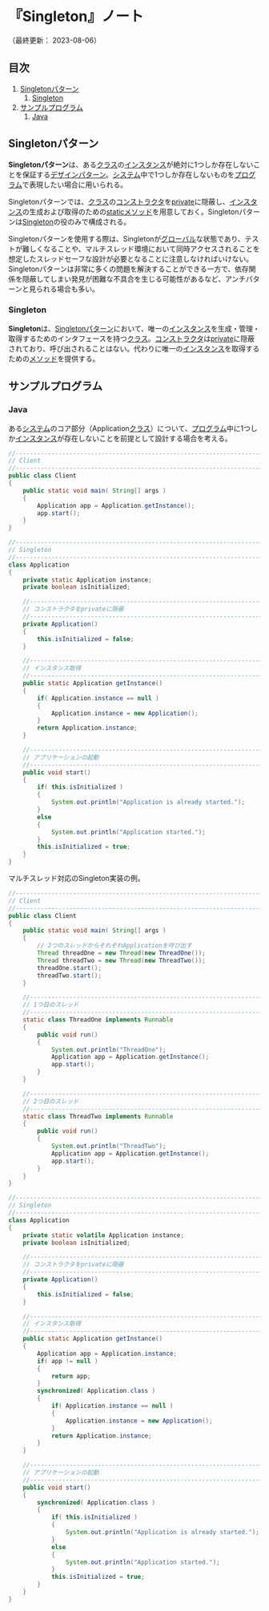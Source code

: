 # 『Singleton』ノート

（最終更新： 2023-08-06）


## 目次

1. [Singletonパターン](#singletonパターン)
	1. [Singleton](#singleton)
1. [サンプルプログラム](#サンプルプログラム)
	1. [Java](#java)


## Singletonパターン

**Singletonパターン**は、ある[クラス](../../../../programming/_/chapters/object_oriented.md#クラス)の[インスタンス](../../../../programming/_/chapters/object_oriented.md#インスタンス)が絶対に1つしか存在しないことを保証する[デザインパターン](./design_pattern.md#デザインパターン)。[システム](../../../../system/_/chapters/system.md#システム)中で1つしか存在しないものを[プログラム](../../../../programming/_/chapters/programming.md#プログラム)で表現したい場合に用いられる。

Singletonパターンでは、[クラス](../../../../programming/_/chapters/object_oriented.md#クラス)の[コンストラクタ](../../../../programming/_/chapters/object_oriented.md#コンストラクタ)を[private](../../../../programming/_/chapters/object_oriented.md#private)に隠蔽し、[インスタンス](../../../../programming/_/chapters/object_oriented.md#インスタンス)の生成および取得のための[staticメソッド](../../../../programming/_/chapters/object_oriented.md#staticメソッド)を用意しておく。Singletonパターンは[Singleton](#singleton)の役のみで構成される。

Singletonパターンを使用する際は、Singletonが[グローバル](../../../../programming/_/chapters/control_flow.md#グローバル)な状態であり、テストが難しくなることや、マルチスレッド環境において同時アクセスされることを想定したスレッドセーフな設計が必要となることに注意しなければいけない。Singletonパターンは非常に多くの問題を解決することができる一方で、依存関係を隠蔽してしまい発見が困難な不具合を生じる可能性があるなど、アンチパターンと見られる場合も多い。

### Singleton

**Singleton**は、[Singletonパターン](#singletonパターン)において、唯一の[インスタンス](../../../../programming/_/chapters/object_oriented.md#インスタンス)を生成・管理・取得するためのインタフェースを持つ[クラス](../../../../programming/_/chapters/object_oriented.md#クラス)。[コンストラクタ](../../../../programming/_/chapters/object_oriented.md#コンストラクタ)は[private](../../../../programming/_/chapters/object_oriented.md#private)に隠蔽されており、呼び出されることはない。代わりに唯一の[インスタンス](../../../../programming/_/chapters/object_oriented.md#インスタンス)を取得するための[メソッド](../../../../programming/_/chapters/object_oriented.md#メソッド)を提供する。


## サンプルプログラム

### Java

ある[システム](../../../../system/_/chapters/system.md#システム)のコア部分（Application[クラス](../../../../programming/_/chapters/object_oriented.md#クラス)）について、[プログラム](../../../../programming/_/chapters/programming.md#プログラム)中に1つしか[インスタンス](../../../../programming/_/chapters/object_oriented.md#インスタンス)が存在しないことを前提として設計する場合を考える。

```java
//------------------------------------------------------------------------------
// Client
//------------------------------------------------------------------------------
public class Client
{
    public static void main( String[] args )
    {
        Application app = Application.getInstance();
        app.start();
    }
}

//------------------------------------------------------------------------------
// Singleton
//------------------------------------------------------------------------------
class Application
{
    private static Application instance;
    private boolean isInitialized;

    //--------------------------------------------------------------------------
    // コンストラクタをprivateに隠蔽
    //--------------------------------------------------------------------------
    private Application()
    {
        this.isInitialized = false;
    }

    //--------------------------------------------------------------------------
    // インスタンス取得
    //--------------------------------------------------------------------------
    public static Application getInstance()
    {
        if( Application.instance == null )
        {
            Application.instance = new Application();
        }
        return Application.instance;
    }

    //--------------------------------------------------------------------------
    // アプリケーションの起動
    //--------------------------------------------------------------------------
    public void start()
    {
        if( this.isInitialized )
        {
            System.out.println("Application is already started.");
        }
        else
        {
            System.out.println("Application started.");
        }
        this.isInitialized = true;
    }
}
```

マルチスレッド対応のSingleton実装の例。

```java
//------------------------------------------------------------------------------
// Client
//------------------------------------------------------------------------------
public class Client
{
    public static void main( String[] args )
    {
        // 2つのスレッドからそれぞれApplicationを呼び出す
        Thread threadOne = new Thread(new ThreadOne());
        Thread threadTwo = new Thread(new ThreadTwo());
        threadOne.start();
        threadTwo.start();
    }

    //--------------------------------------------------------------------------
    // 1つ目のスレッド
    //--------------------------------------------------------------------------
    static class ThreadOne implements Runnable
    {
        public void run() 
        {
            System.out.println("ThreadOne");
            Application app = Application.getInstance();
            app.start();
        }
    }

    //--------------------------------------------------------------------------
    // 2つ目のスレッド
    //--------------------------------------------------------------------------
    static class ThreadTwo implements Runnable
    {
        public void run() 
        {
            System.out.println("ThreadTwo");
            Application app = Application.getInstance();
            app.start();
        }
    }
}

//------------------------------------------------------------------------------
// Singleton
//------------------------------------------------------------------------------
class Application
{
    private static volatile Application instance;
    private boolean isInitialized;

    //--------------------------------------------------------------------------
    // コンストラクタをprivateに隠蔽
    //--------------------------------------------------------------------------
    private Application()
    {
        this.isInitialized = false;
    }

    //--------------------------------------------------------------------------
    // インスタンス取得
    //--------------------------------------------------------------------------
    public static Application getInstance()
    {
        Application app = Application.instance;
        if( app != null )
        {
            return app;
        }
        synchronized( Application.class )
        {
            if( Application.instance == null )
            {
                Application.instance = new Application();
            }
            return Application.instance;
        }
    }

    //--------------------------------------------------------------------------
    // アプリケーションの起動
    //--------------------------------------------------------------------------
    public void start()
    {
        synchronized( Application.class )
        {
            if( this.isInitialized )
            {
                System.out.println("Application is already started.");
            }
            else
            {
                System.out.println("Application started.");
            }
            this.isInitialized = true;
        }
    }
}
```
